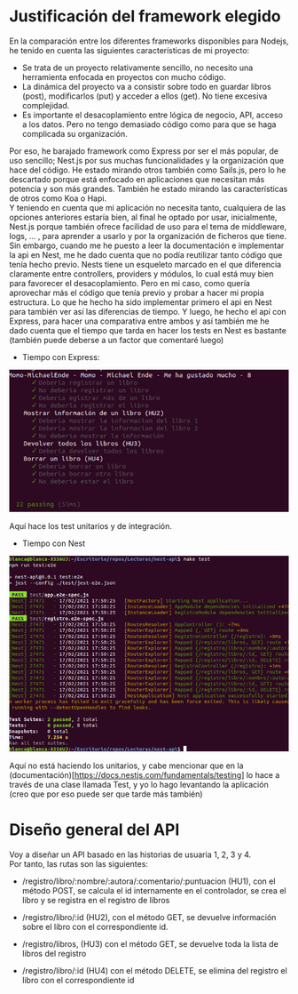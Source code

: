 # Justificación del framework elegido

En la comparación entre los diferentes frameworks disponibles para Nodejs, he tenido en cuenta las siguientes características de mi proyecto:   
- Se trata de un proyecto relativamente sencillo, no necesito una herramienta enfocada en proyectos con mucho código.
- La dinámica del proyecto va a consistir sobre todo en guardar libros (post), modificarlos (put) y acceder a ellos (get). No tiene excesiva complejidad.
- Es importante el desacoplamiento entre lógica de negocio, API, acceso a los datos. Pero no tengo demasiado código como para que se haga complicada su organización.  
   
    
Por eso, he barajado framework como Express por ser el más popular, de uso sencillo; Nest.js por sus muchas funcionalidades y la organización que hace del código. He estado mirando otros también como Sails.js, pero lo he descartado porque está enfocado en aplicaciones que necesitan más potencia y son más grandes. También he estado mirando las características de otros como Koa o Hapi.     
Y teniendo en cuenta que mi aplicación no necesita tanto, cualquiera de las opciones anteriores estaría bien, al final he optado por usar, inicialmente, Nest.js porque también ofrece facilidad de uso para el tema de middleware, logs, ... , para aprender a usarlo y por la organización de ficheros que tiene.    
Sin embargo, cuando me he puesto a leer la documentación e implementar la api en Nest, me he dado cuenta que no podía reutilizar tanto código que tenía hecho previo. Nests tiene un esqueleto marcado en el que diferencia claramente entre controllers, providers y módulos, lo cual está muy bien para favorecer el desacoplamiento. Pero en mi caso, como quería aprovechar más el código que tenía previo y probar a hacer mi propia estructura. Lo que he hecho ha sido implementar primero el api en Nest para también ver así las diferencias de tiempo. Y luego, he hecho el api con Express, para hacer una comparativa entre ambos y así también me he dado cuenta que el tiempo que tarda en hacer los tests en Nest es bastante (también puede deberse a un factor que comentaré luego)

- Tiempo con Express:

![micro_express](img/micro_express.png)

Aquí hace los test unitarios y de integración.

- Tiempo con Nest

![micro_nest](img/micro_nest.png)

Aquí no está haciendo los unitarios, y cabe mencionar que en la (documentación)[https://docs.nestjs.com/fundamentals/testing] lo hace a través de una clase llamada Test, y yo lo hago levantando la aplicación (creo que por eso puede ser que tarde más también)

# Diseño general del API

Voy a diseñar un API basado en las historias de usuaria 1, 2, 3 y 4.  
Por tanto, las rutas son las siguientes:    

- /registro/libro/:nombre/:autora/:comentario/:puntuacion (HU1), con el método POST, se calcula el id internamente en el controlador, se crea el libro y se registra en el registro de libros

- /registro/libro/:id (HU2), con el método GET, se devuelve información sobre el libro con el correspondiente id.

- /registro/libros, (HU3) con el método GET, se devuelve toda la lista de libros del registro

- /registro/libro/:id (HU4) con el método DELETE, se elimina del registro el libro con el correspondiente id